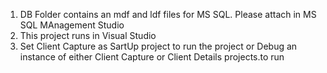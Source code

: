 1. DB Folder contains an mdf and ldf files for MS SQL.
   Please attach in MS SQL MAnagement Studio
2. This project runs in Visual Studio
3. Set Client Capture as SartUp project to run the project or Debug an instance of either Client Capture or Client Details projects.to run    
